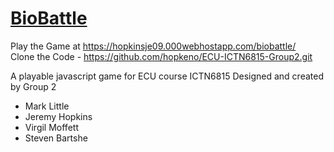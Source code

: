 # [BioBattle](https://hopkinsje09.000webhostapp.com/biobattle/)

Play the Game at https://hopkinsje09.000webhostapp.com/biobattle/<br>
Clone the Code - https://github.com/hopkeno/ECU-ICTN6815-Group2.git

A playable javascript game for ECU course ICTN6815 
Designed and created by Group 2
* Mark Little
* Jeremy Hopkins
* Virgil Moffett
* Steven Bartshe

